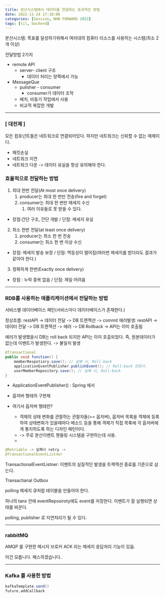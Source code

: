```yaml
---
title: 분산시스템에서 데이터를 전달하는 효과적인 방법
date: 2022-11-24 17:18:00
categories: [Session, NHN FORWARD 2022]
tags: [til, backend]
---
```


분산시스템: 목표를 달성하기위해서 여러대의 컴퓨터 리소스를 사용하는 시스템(최소 2개 이상)

전달방법 2가지
- remote API
	- server- client 구조
		- 데이터 처리는 양쪽에서 가능 
- MessageQue
	- pulisher - consumer
		- consumer가 데이터 조작 
	- 배치, 비동기 작업에서 사용
	- 비교적 복잡한 개발

----

### [ 대전제 ]
모든 컴포넌트들은 네트워크로 연결되어있다.
하지만 네트워크는 신뢰할 수 없는 매체이다.
- 패킷손실
- 네트워크 지연
- 네트워크 다운
-> 데이터 유실을 항상 유의해야 한다.

### 효율적으로 전달하는 방법
1. 최대 한번 전달(At most once delivery)
	1. producer는 최대 한 번만 전송(fire and forget)
	2. consumer는 최대 한 번만 메세지 수신
		1. 여러 이유들로 못 받을 수 있다.
- 장점:간단 구조, 간단 개발 / 단점: 메세지 유실

2. 최소 한번 전달(at least once delivery)
	1. producer는 최소 한 번 전송
	2. consumer는 최소 한 번 이상 수신
- 장점:  메세지 발송 보장 / 단점: 멱등성이 떨어짐(여러번 메세지를 받더라도 결과가 같아야 한다.)

3. 정확하게 한번(Exactly once delivery)
-  장점 : 누락 중복 없음 / 단점: 제일 어려움

---

### RDB를 사용하는 애플리케이션에서 전달하는 방법
서비스별 데이터베이스 패턴(서비스마다 데이터베이스가 존재한다.)

정상흐름: restAPI -> 데이터 전달 -> DB 트랜잭션 -> commit
에러발생: restAPI -> 데이터 전달 -> DB 트랜잭션 -> 에러 -> DB Rollback  -> API는 이미 호출됨

에러가 발생했을시 DB는 roll back 되지만 API는 이미 호출되었다.
즉, 원본데이터가 없는데 이벤트가 발생한다. -> 불일치 발생

```java
@Transactional
public void function() {
	memberRespotiory.save(); // 실패 시, Roll-back
	applicationEventPublisher.publishEvent(); // Roll-back 안된다.
	userMemberRepository.save(); // 실패 시, Roll-back
}

```

- ApplicationEventPublisher() : Spring 에서 
- 옵저버 형태의 구현체

- 여기서 옵저버 형태란?
	- 객체의 상태 변화를 관찰하는 관찰자들(== 옵저버), 옵저버 목록을 객체에 등록하여 상태변화가 있을때마다 메소드 등을 통해 객체가 직접 목록에 각 옵저버에게 통지하도록 하는 디자인 패턴이다.
	- -> 주로 분산이벤트 핸들링 시스템을 구현하는데 사용.
	- 

```java
@Retriable -> 실패시 retry -> 
@TransactionalEventListner
```


TransactionalEventListner: 이벤트의 실질적인 발생을 트랙잭션 종료를 기준으로 삼는다.


Transactianal Outbox

polling 
메세지 큐처럼 테이블을 만들어야 한다.

하나의 tanx 안에 eventReposiroty에도 event를 저장한다.
이벤트가 잘 실행되면 상태를 바꾼다.

polling, publisher 로 지연처리가 될 수 있다.

---

### rabbitMQ
AMQP 를 구현한 메시지 브로커
ACK 라는 메세지 응답처리 기능이 있음.

이건 모릅니다. 패스하겠습니다..



---

### Kafka 를 사용한 방법
```java
kafkaTemplate.send()
future,addCallback
```




